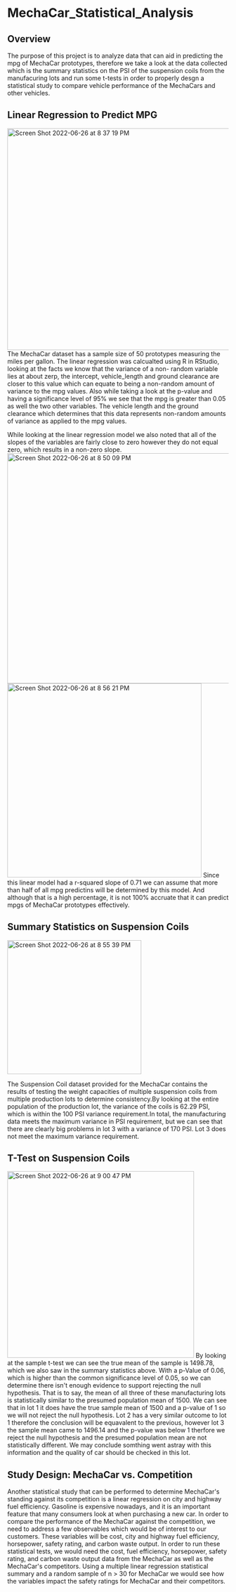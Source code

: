 # MechaCar_Statistical_Analysis

## Overview
The purpose of this project is to analyze data that can aid in predicting the mpg of MechaCar prototypes, therefore we take a look at the data collected which is the summary statistics on the PSI of the suspension coils from the manufacuring lots and run some t-tests in order to properly desgn a statistical study to compare vehicle performance of the MechaCars and other vehicles.

## Linear Regression to Predict MPG
<img width="505" alt="Screen Shot 2022-06-26 at 8 37 19 PM" src="https://user-images.githubusercontent.com/100797549/175855444-6f8eebb9-9971-41a1-a6e2-eb30b4eca2af.png">
The MechaCar dataset has a sample size of 50 prototypes measuring the miles per gallon. The linear regression was calcualted using R in RStudio, looking at the facts we know that the variance of a non- random variable lies at about zerp, the intercept, vehicle_length and ground clearance are closer to this value which can equate to being a non-random amount of variance to the mpg values. Also while taking a look at the p-value and having a significance level of 95% we see that the mpg is greater than 0.05 as well the two other variables. The vehicle length and the ground clearance which determines that this data represents non-random amounts of variance as applied to the mpg values. 

While looking at the linear regression model we also noted that all of the slopes of the variables are fairly close to zero however they do not equal zero, which results in a non-zero slope.
<img width="524" alt="Screen Shot 2022-06-26 at 8 50 09 PM" src="https://user-images.githubusercontent.com/100797549/175856522-8c7344ac-b953-44fa-9c13-4c2ea1d26690.png">
<img width="442" alt="Screen Shot 2022-06-26 at 8 56 21 PM" src="https://user-images.githubusercontent.com/100797549/175858757-5835901a-5bbd-4472-bfef-9fa9ffefb3ad.png">
Since this linear model had a r-squared slope of 0.71 we can assume that more than half of all mpg predictins will be determined by this model. And although that is a high percentage, it is not 100% accruate that it can predict mpgs of MechaCar prototypes effectively. 

## Summary Statistics on Suspension Coils
<img width="305" alt="Screen Shot 2022-06-26 at 8 55 39 PM" src="https://user-images.githubusercontent.com/100797549/175856992-028e4d5e-03ea-4bee-8d42-db8744054a51.png">

The Suspension Coil dataset provided for the MechaCar contains the results of testing the weight capacities of multiple suspension coils from multiple production lots to determine consistency.By looking at the entire population of the production lot, the variance of the coils is 62.29 PSI, which is within the 100 PSI variance requirement.In total, the manufacturing data meets the maximum variance in PSI requirement, but we can see that there are clearly big problems in lot 3 with a variance of 170 PSI. Lot 3 does not meet the maximum variance requirement.

## T-Test on Suspension Coils
<img width="425" alt="Screen Shot 2022-06-26 at 9 00 47 PM" src="https://user-images.githubusercontent.com/100797549/175857434-5cc7151a-e39c-4fe3-80bd-a2e25cc48435.png">
By looking at the sample t-test we can see the true mean of the sample is 1498.78, which we also saw in the summary statistics above. With a p-Value of 0.06, which is higher than the common significance level of 0.05, so we can determine there isn't enough evidence to support rejecting the null hypothesis. That is to say, the mean of all three of these manufacturing lots is statistically similar to the presumed population mean of 1500. We can see that in lot 1 it does have the true sample mean of 1500 and a p-value of 1 so we will not reject the null hypothesis. Lot 2 has a very similar outcome to lot 1 therefore the conclusion will be equavalent to the previous, however lot 3 the sample mean came to 1496.14 and the p-value was below 1 therfore we reject the null hypothesis and the presumed population mean are not statistically different. We may conclude somthing went astray with this information and the quality of car should be checked in this lot.

## Study Design: MechaCar vs. Competition
Another statistical study that can be performed to determine MechaCar's standing against its competition is a linear regression on city and highway fuel efficiency. Gasoline is expensive nowadays, and it is an important feature that many consumers look at when purchasing a new car. In order to compare the performance of the MechaCar against the competition, we need to address a few observables which would be of interest to our customers. These variables will be cost, city and highway fuel efficiency, horsepower, safety rating, and carbon waste output. In order to run these statistical tests, we would need the cost, fuel efficiency, horsepower, safety rating, and carbon waste output data from the MechaCar as well as the MechaCar's competitors. Using a multiple linear regression statistical summary and a random sample of n > 30 for MechaCar we would see how the variables impact the safety ratings for MechaCar and their competitors.
